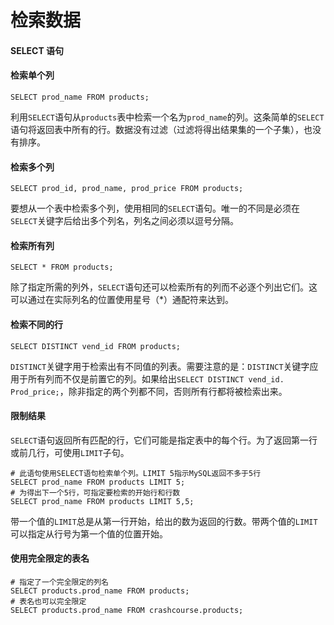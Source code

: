 # 检索数据

#### SELECT 语句

#### 检索单个列

```mysql
SELECT prod_name FROM products;
```

利用`SELECT`语句从`products`表中检索一个名为`prod_name`的列。这条简单的`SELECT`语句将返回表中所有的行。数据没有过滤（过滤将得出结果集的一个子集），也没有排序。

#### 检索多个列

```mysql
SELECT prod_id, prod_name, prod_price FROM products;
```

要想从一个表中检索多个列，使用相同的`SELECT`语句。唯一的不同是必须在`SELECT`关键字后给出多个列名，列名之间必须以逗号分隔。

#### 检索所有列

```mysql
SELECT * FROM products;
```

除了指定所需的列外，`SELECT`语句还可以检索所有的列而不必逐个列出它们。这可以通过在实际列名的位置使用星号（*）通配符来达到。

#### 检索不同的行

```mysql
SELECT DISTINCT vend_id FROM products;
```

`DISTINCT`关键字用于检索出有不同值的列表。需要注意的是：`DISTINCT`关键字应用于所有列而不仅是前置它的列。如果给出`SELECT DISTINCT vend_id. Prod_price;`，除非指定的两个列都不同，否则所有行都将被检索出来。

#### 限制结果

`SELECT`语句返回所有匹配的行，它们可能是指定表中的每个行。为了返回第一行或前几行，可使用`LIMIT`子句。

```mysql
# 此语句使用SELECT语句检索单个列。LIMIT 5指示MySQL返回不多于5行
SELECT prod_name FROM products LIMIT 5;
# 为得出下一个5行，可指定要检索的开始行和行数
SELECT prod_name FROM products LIMIT 5,5;
```

带一个值的`LIMIT`总是从第一行开始，给出的数为返回的行数。带两个值的`LIMIT`可以指定从行号为第一个值的位置开始。

#### 使用完全限定的表名

```mysql
# 指定了一个完全限定的列名
SELECT products.prod_name FROM products;
# 表名也可以完全限定
SELECT products.prod_name FROM crashcourse.products;
```



